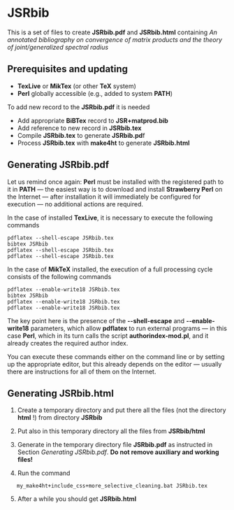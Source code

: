# JSRbib

This is a set of files to create **JSRbib.pdf** and **JSRbib.html** containing *An annotated bibliography on convergence of matrix products and the theory of joint/generalized spectral radius*

## Prerequisites and updating

* **TexLive** or **MikTex** (or other **TeX** system)
* **Perl** globally accessible (e.g., added to system **PATH**)

To add new record to the **JSRbib.pdf** it is needed

* Add appropriate **BiBTex** record to **JSR+matprod.bib** 
* Add reference to new record in **JSRbib.tex**
* Compile **JSRbib.tex** to generate **JSRbib.pd**f
* Process **JSRbib.tex** with **make4ht** to generate **JSRbib.html**

## Generating JSRbib.pdf

Let us remind once again: **Perl** must be installed with the registered path to it in **PATH** &mdash; the easiest way is to download and install **Strawberry Perl** on the Internet &mdash; after installation it will immediately be configured for execution &mdash; no additional actions are required.

In the case of installed **TexLive**, it is necessary to execute the following commands

```
pdflatex --shell-escape JSRbib.tex
bibtex JSRbib
pdflatex --shell-escape JSRbib.tex
pdflatex --shell-escape JSRbib.tex
```

In the case of **MikTeX** installed, the execution of a full processing cycle consists of the following commands

```
pdflatex --enable-write18 JSRbib.tex
bibtex JSRbib
pdflatex --enable-write18 JSRbib.tex
pdflatex --enable-write18 JSRbib.tex
```

The key point here is the presence of the **--shell-escape** and **--enable-write18** parameters, which allow **pdflatex** to run external programs &mdash; in this case **Perl**, which in its turn calls the script **authorindex-mod.pl**, and it already creates the required author index.

You can execute these commands either on the command line or by setting up the appropriate editor, but this already depends on the editor &mdash; usually there are instructions for all of them on the Internet. 

## Generating JSRbib.html

1. Create a temporary directory and put there all the files (not the directory **html** !) from directory **JSRbib**

2. Put also in this temporary directory all the files from **JSRbib/html**

3. Generate in the temporary directory file **JSRbib.pdf** as instructed in Section *Generating JSRbib.pdf*. **Do not remove auxiliary and working files!**

4. Run the command

```
   my_make4ht+include_css+more_selective_cleaning.bat JSRbib.tex 
```

5. After a while you should get **JSRbib.html**

